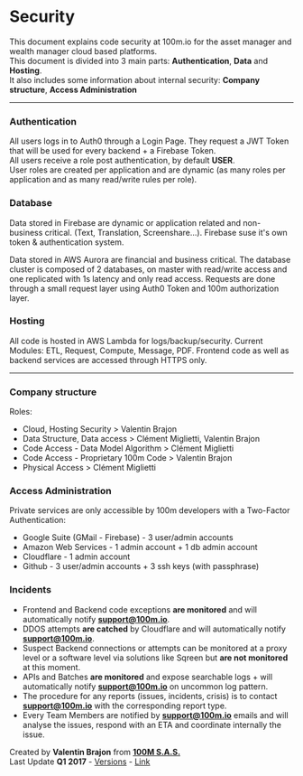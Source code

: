 # Security

This document explains code security at 100m.io for the asset manager and wealth manager cloud based platforms.  
This document is divided into 3 main parts: **Authentication**, **Data** and **Hosting**.  
It also includes some information about internal security: **Company structure**, **Access Administration**

---

### Authentication

All users logs in to Auth0 through a Login Page. They request a JWT Token that will be used for every backend + a Firebase Token.  
All users receive a role post authentication, by default **USER**.  
User roles are created per application and are dynamic (as many roles per application and as many read/write rules per role).

### Database
Data stored in Firebase are dynamic or application related and non-business critical. (Text, Translation, Screenshare...). Firebase suse it's own token & authentication system.

Data stored in AWS Aurora are financial and business critical. The database cluster is composed of 2 databases, on master with read/write access and one replicated with 1s latency and only read access. Requests are done through a small request layer using Auth0 Token and 100m authorization layer.

### Hosting
All code is hosted in AWS Lambda for logs/backup/security.
Current Modules: ETL, Request, Compute, Message, PDF.
Frontend code as well as backend services are accessed through HTTPS only.

---

### Company structure
Roles:
- Cloud, Hosting Security > Valentin Brajon
- Data Structure, Data access > Clément Miglietti, Valentin Brajon
- Code Access - Data Model Algorithm > Clément Miglietti
- Code Access - Proprietary 100m Code > Valentin Brajon
- Physical Access > Clément Miglietti

### Access Administration
Private services are only accessible by 100m developers with a Two-Factor Authentication:
- Google Suite (GMail - Firebase) - 3 user/admin accounts
- Amazon Web Services - 1 admin account + 1 db admin account
- Cloudflare - 1 admin account
- Github - 3 user/admin accounts + 3 ssh keys (with passphrase)

### Incidents
- Frontend and Backend code exceptions **are monitored** and will automatically notify **support@100m.io**.
- DDOS attempts **are catched** by Cloudflare and will automatically notify **support@100m.io**.
- Suspect Backend connections or attempts can be monitored at a proxy level or a software level via solutions like Sqreen but **are not monitored** at this moment.
- APIs and Batches **are monitored** and expose searchable logs + will automatically notify **support@100m.io** on uncommon log pattern.
- The procedure for any reports (issues, incidents, crisis) is to contact **support@100m.io** with the corresponding report type.
- Every Team Members are notified by **support@100m.io** emails and will analyse the issues, respond with an ETA and coordinate internally the issue.


<footer>
  <grid>
    <div col="1/2">
      Created by <strong>Valentin Brajon</strong> from <strong><a att href="https://100m.io" target="_blank">100M S.A.S.</a></strong>
    </div>
    <div col="1/2" txt="r">
      Last Update <strong>Q1 2017</strong> - <a att href="https://github.com/100-m/100m.io/commits/master/extra/docs/file-security.md" target="_blank">Versions</a> - <a att href="https://100m.io/extra/markdown.html#docs/file-security.md" target="_blank">Link</a>
    </div>
  </grid>
</footer>
